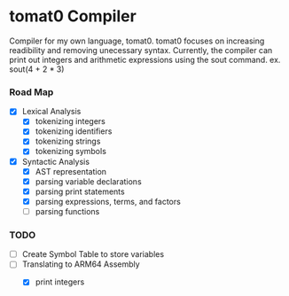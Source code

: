 # tomat0 Compiler
Compiler for my own language, tomat0. tomat0 focuses on increasing readibility and removing unecessary syntax. Currently, the compiler can print out integers and arithmetic expressions using the sout command. ex. sout(4 + 2 * 3)

### Road Map
- [x] Lexical Analysis
  - [x] tokenizing integers
  - [x] tokenizing identifiers
  - [x] tokenizing strings
  - [x] tokenizing symbols
      
- [x] Syntactic Analysis
  - [x] AST representation
  - [x] parsing variable declarations
  - [x] parsing print statements
  - [x] parsing expressions, terms, and factors
  - [ ] parsing functions

### TODO
- [ ] Create Symbol Table to store variables
- [ ] Translating to ARM64 Assembly
  - [x] print integers

